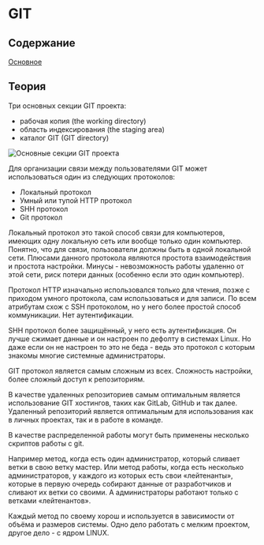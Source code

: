 # GIT 

## Содержание
<a href="/pages/1.base.md">Основное</a>

## Теория
Три основных секции GIT проекта:
* рабочая копия (the working directory)
* область индексирования (the staging area)
* каталог GIT (GIT directory)
<image src="getImage.png" alt="Основные секции GIT проекта">

Для организации связи между пользователями GIT может использоваться один из следующих протоколов:
* Локальный протокол 
* Умный или тупой HTTP протокол 
* SHH протокол 
* Git протокол 

Локальный протокол это такой способ связи для компьютеров, имеющих одну локальную сеть или вообще только один компьютер. Понятно, что для связи, пользователи должны быть в одной локальной сети. Плюсами данного протокола являются простота взаимодействия и простота настройки. Минусы - невозможность работы удаленно от этой сети, риск потери данных (особенно если это один компьютер).  

Протокол HTTP изначально использовался только для чтения, позже с приходом умного протокола, сам использоваться и для записи. По всем атрибутам схож с SSH протоколом, но у него более простой способ коммуникации. Нет аутентификации.   

SHH протокол более защищённый, у него есть аутентификация. Он лучше сжимает данные и он настроен по дефолту в системах Linux. Но даже если он не настроен то это не беда - ведь это протокол с которым знакомы многие системные администраторы. 

GIT протокол является самым сложным из всех. Сложность настройки, более сложный доступ к репозиториям. 

В качестве удаленных репозиториев самым оптимальным является использование GIT хостингов, таких как GitLab, GitHub и так далее. Удаленный репозиторий является оптимальным для использования как в личных проектах, так и в работе в команде.  

В качестве распределенной работы могут быть применены несколько скриптов работы с git.  

Например метод, когда есть один администратор, который сливает ветки в свою ветку мастер. Или метод работы, когда есть несколько администраторов, у каждого из которых есть свои «лейтенанты», которые в первую очередь собирают данные от разработчиков и сливают их ветки со своими. А администраторы работают только с ветками «лейтенантов».  

Каждый метод по своему хорош и используется в зависимости от объёма и размеров системы. Одно дело работать с мелким проектом, другое дело - с ядром LINUX.
